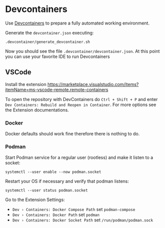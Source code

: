 # Devcontainers

Use [Devcontainers](https://code.visualstudio.com/docs/devcontainers/containers) to prepare a fully automated working environment.

Generate the `devcontainer.json` executing:

```shell
.devcontainer/generate_devcontainer.sh
```

Now you should see the file `.devcontainer/devcontainer.json`. At this point you can use your favorite IDE to run Devcontainers

## VSCode

Install the extension https://marketplace.visualstudio.com/items?itemName=ms-vscode-remote.remote-containers

To open the repository with DevContainers do `Ctrl + Shift + P` and enter `Dev Containers: Rebuild and Reopen in Container`. For more options see the Extension documentations.

### Docker

Docker defaults should work fine therefore there is nothing to do.

### Podman

Start Podman service for a regular user (rootless) and make it listen to a socket:

```shell
systemctl --user enable --now podman.socket
```

Restart your OS if necessary and verify that podman listens:

```shell
systemctl --user status podman.socket
```

Go to the Extension Settings:

- `Dev › Containers: Docker Compose Path` set `podman-compose`
- `Dev › Containers: Docker Path` set `podman`
- `Dev › Containers: Docker Socket Path` set `/run/podman/podman.sock`
